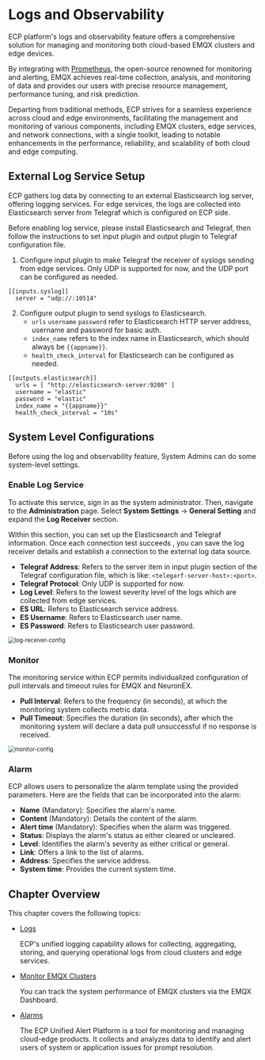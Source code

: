 # Logs and Observability

ECP platform's logs and observability feature offers a comprehensive solution for managing and monitoring both cloud-based EMQX clusters and edge devices. 

By integrating with [Prometheus](https://prometheus.io/docs/introduction/overview/), the open-source renowned for monitoring and alerting, EMQX achieves real-time collection, analysis, and monitoring of data and provides our users with precise resource management, performance tuning, and risk prediction. 

Departing from traditional methods, ECP strives for a seamless experience across cloud and edge environments, facilitating the management and monitoring of various components, including EMQX clusters, edge services, and network connections, with a single toolkit, leading to notable enhancements in the performance, reliability, and scalability of both cloud and edge computing.

## External Log Service Setup

ECP gathers log data by connecting to an external Elasticsearch log server, offering logging services. For edge services, the logs are collected into Elasticsearch server from Telegraf which is configured on ECP side.

Before enabling log service, please install Elasticsearch and Telegraf, then follow the instructions to set input plugin and output plugin to Telegraf configuration file.

1. Configure input plugin to make Telegraf the receiver of syslogs sending from edge services. Only UDP is supported for now, and the UDP port can be configured as needed.

```
[[inputs.syslog]]
  server = "udp://:10514"
```
2. Configure output plugin to send syslogs to Elasticsearch.
   - `urls`  `username`  `password` refer to Elasticsearch HTTP server address, username and password for basic auth.
   - `index_name` refers to the index name in Elasticsearch, which should always be <code v-pre>{{appname}}</code>.
   -  `health_check_interval` for Elasticsearch can be configured as needed.

```
[[outputs.elasticsearch]]
  urls = [ "http://elasticsearch-server:9200" ]
  username = "elastic"
  password = "elastic"
  index_name = "{{appname}}"
  health_check_interval = "10s"
```

## System Level Configurations

Before using the log and observability feature, System Admins can do some system-level settings. 

### Enable Log Service

To activate this service, sign in as the system administrator. Then, navigate to the **Administration** page. Select **System Settings** -> **General Setting** and expand the **Log Receiver** section. 

Within this section, you can set up the Elasticsearch and Telegraf information. Once each connection test succeeds , you can save the log receiver details and establish a connection to the external log data source.

- **Telegraf Address**: Refers to the server item in input plugin section of the Telegraf configuration file, which is like: `<telegarf-server-host>:<port>`.
- **Telegraf Protocol**: Only UDP is supported for now.
- **Log Level**: Refers to the lowest severity level of the logs which are collected from edge services.
- **ES URL**: Refers to Elasticsearch service address.
- **ES Username**: Refers to Elasticsearch user name.
- **ES Password**: Refers to Elasticsearch user password.

<img src="./_assets/log-receiver.png" alt="log-receiver-config" style="zoom:80%;" />

### Monitor

The monitoring service within ECP permits individualized configuration of pull intervals and timeout rules for EMQX and NeuronEX.

- **Pull Interval**: Refers to the frequency (in seconds), at which the monitoring system collects metric data.
- **Pull Timeout**: Specifies the duration (in seconds), after which the monitoring system will declare a data pull unsuccessful if no response is received.

<img src="./_assets/manager-setting-monitor.png" alt="monitor-config" style="zoom:80%;" />

### Alarm

ECP allows users to personalize the alarm template using the provided parameters. Here are the fields that can be incorporated into the alarm:

- **Name** (Mandatory): Specifies the alarm's name.
- **Content** (Mandatory): Details the content of the alarm.
- **Alert time** (Mandatory): Specifies when the alarm was triggered.
- **Status**: Displays the alarm's status as either cleared or uncleared.
- **Level**: Identifies the alarm's severity as either critical or general.
- **Link**: Offers a link to the list of alarms.
- **Address**: Specifies the service address.
- **System time**: Provides the current system time.

## Chapter Overview

This chapter covers the following topics:

- [Logs](../log/introduction.md)

  ECP's unified logging capability allows for collecting, aggregating, storing, and querying operational logs from cloud clusters and edge services. 

- [Monitor EMQX Clusters](https://docs.emqx.com/en/enterprise/v4.4/getting-started/dashboard-ee.html)

  You can track the system performance of EMQX clusters via the EMQX Dashboard. 

- [Alarms](./alarm_rules)

  The ECP Unified Alert Platform is a tool for monitoring and managing cloud-edge products. It collects and analyzes data to identify and alert users of system or application issues for prompt resolution. 
